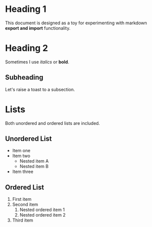 # Heading 1

This document is designed as a toy for experimenting with markdown **export and import** functionality.

# Heading 2

Sometimes I use *italics* or **bold**.

## Subheading

Let's raise a toast to a subsection.

# Lists

Both unordered and ordered lists are included.

## Unordered List

* Item one  
* Item two  
  * Nested item A  
  * Nested item B  
* Item three

## Ordered List

1. First item  
2. Second item  
   1. Nested ordered item 1  
   2. Nested ordered item 2  
3. Third item
